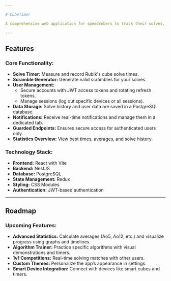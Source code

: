 ```yaml
---

# CubeTimer

A comprehensive web application for speedcubers to track their solves, analyze performance, and improve their skills.

---
```


## Features

### Core Functionality:
- **Solve Timer:** Measure and record Rubik's cube solve times.
- **Scramble Generator:** Generate valid scrambles for your solves.
- **User Management:** 
  - Secure accounts with JWT access tokens and rotating refresh tokens.
  - Manage sessions (log out specific devices or all sessions).
- **Data Storage:** Solve history and user data are saved in a PostgreSQL database.
- **Notifications:** Receive real-time notifications and manage them in a dedicated tab.
- **Guarded Endpoints:** Ensures secure access for authenticated users only.
- **Statistics Overview:** View best times, averages, and solve history.

### Technology Stack:
- **Frontend:** React with Vite
- **Backend:** NestJS
- **Database:** PostgreSQL
- **State Management:** Redux
- **Styling:** CSS Modules
- **Authentication:** JWT-based authentication

---

## Roadmap

### Upcoming Features:
- **Advanced Statistics:** Calculate averages (Ao5, Ao12, etc.) and visualize progress using graphs and timelines.
- **Algorithm Trainer:** Practice specific algorithms with visual demonstrations and timers.
- **1v1 Competitions:** Real-time solving matches with other users.
- **Custom Themes:** Personalize the app’s appearance in settings.
- **Smart Device Integration:** Connect with devices like smart cubes and timers.